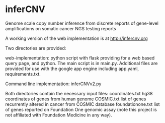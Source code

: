 # inferCNV
Genome scale copy number inference from discrete reports of gene-level amplifications on somatic cancer NGS testing reports

A working version of the web implementation is at http://infercnv.org

Two directories are provided:

web-implementation:
python script with flask providing for a web based query page, and python. 
The main script is in main.py.
Additional files are provided for use with the google app engine including app.yaml, requirements.txt.


Command line implementation:
inferCNVv2.py

Both directories contain the necessary input files:
coordinates.txt hg38 coordinates of genes from human genome
COSMIC.txt list of genes recurrently altered in cancer from COSMIC database
foundationone.txt list of genes reported on Foundation One genomic assay (note this project is not affiliated with Foundation Medicine in any way).


